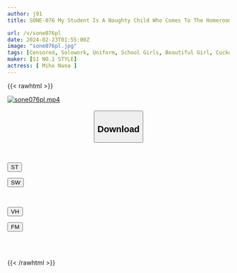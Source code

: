 ```yaml
---
author: j91
title: SONE-076 My Student Is A Naughty Child Who Comes To The Homeroom Teacher With No Panties Or A Bra After School. Nana Miho

url: /v/sone076pl
date: 2024-02-23T01:55:00Z
image: "sone076pl.jpg"
tags: [Censored, Solowork, Uniform, School Girls, Beautiful Girl, Cuckold	]
maker: [S1 NO.1 STYLE]
actress: [ Miho Nana ]
---
```



{{< rawhtml >}}

<div class="video" data-videoid="rl6d40Ox29Ub139">
    <a href="javascript:;">
        <img src="/v/sone076pl/sone076pl.jpg" width="WIDTH" height="HEIGHT" alt="sone076pl.mp4" loading="lazy">
    </a>
</div>

<script type="text/javascript" src="https://j91.asia/asset/on-demand-st.js"></script>

<br>
  <link rel="stylesheet" href="https://j91.asia/asset/bs5.css">
  
  <center>
  <button class="btn btn-primary" type="button" data-bs-toggle="collapse" data-bs-target=".multi-collapse" aria-expanded="false" aria-controls="multiCollapseExample1 multiCollapseExample2"><h2>Download</h2></button></center>
</p>
<div class="row">
  <div class="col">
    <div class="collapse multi-collapse" id="multiCollapseExample1">
      <div class="card card-body">
	      	      <br>
<div class="buttons">  
<p><a href="https://streamtape.to/v/rl6d40Ox29Ub139" target="_blank"><button class="btn-hover color-3"><i class="fa fa-download"></i> ST</button></a></p>
<p><a href="https://cdnwish.com/vi5iy3ghiq3h" target="_blank"><button class="btn-hover color-2"><i class="fa fa-download"></i> SW</button></a></p></div>
    </div>
  </div>
</div>
  <div class="col">
    <div class="collapse multi-collapse" id="multiCollapseExample2">
      <div class="card card-body">
	      <br>
<div class="buttons">
<p><a href="https://vidhidepro.com/f/y8lsaxm8is7o"><button class="btn-hover color-9"><i class="fa fa-download"></i> VH</button></a></p>
<p><a href="https://filemoon.sx/d/a3oc06lkefeu"><button class="btn-hover color-8"><i class="fa fa-download"></i> FM</button></a></p></div>
<br><br>
      </div>
    </div>
  </div>
</div>

{{< /rawhtml >}}